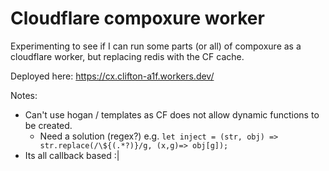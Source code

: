# Cloudflare compoxure worker

Experimenting to see if I can run some parts (or all) of compoxure as a cloudflare worker, but replacing redis with the CF cache.

Deployed here:  https://cx.clifton-a1f.workers.dev/

Notes:
- Can't use hogan / templates as CF does not allow dynamic functions to be created.
	- Need a solution (regex?) e.g. `let inject = (str, obj) => str.replace(/\${(.*?)}/g, (x,g)=> obj[g]);`
- Its all callback based :| 
